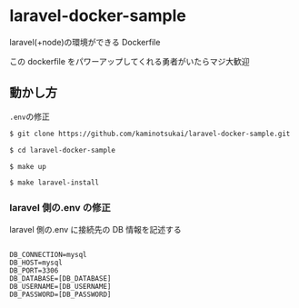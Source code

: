 # laravel-docker-sample

laravel(+node)の環境ができる Dockerfile

この dockerfile をパワーアップしてくれる勇者がいたらマジ大歓迎

## 動かし方

`.env`の修正

```bash
$ git clone https://github.com/kaminotsukai/laravel-docker-sample.git

$ cd laravel-docker-sample

$ make up

$ make laravel-install
```

### laravel 側の.env の修正

laravel 側の.env に接続先の DB 情報を記述する

```

DB_CONNECTION=mysql
DB_HOST=mysql
DB_PORT=3306
DB_DATABASE=[DB_DATABASE]
DB_USERNAME=[DB_USERNAME]
DB_PASSWORD=[DB_PASSWORD]

```
